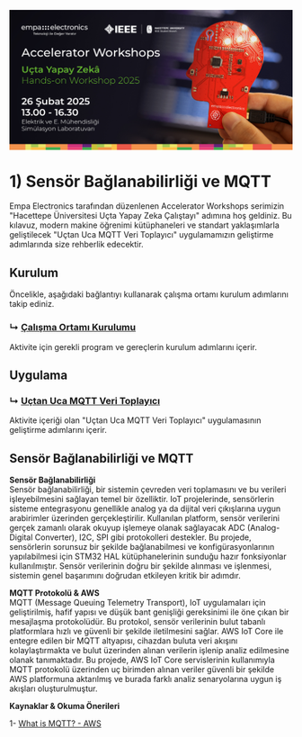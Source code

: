<p align="center">
    <img src="./Additionals/Empa-Accelerator-Workshops-Template-Banner.jpg" alt="Accelerator Workshops" 
    style="display: block; margin: 0 auto"/>
</p>

# 1) Sensör Bağlanabilirliği ve MQTT
Empa Electronics tarafından düzenlenen Accelerator Workshops serimizin "Hacettepe Üniversitesi Uçta Yapay Zeka Çalıştayı" adımına hoş geldiniz.
Bu kılavuz, modern makine öğrenimi kütüphaneleri ve standart yaklaşımlarla geliştilecek "Uçtan Uca MQTT Veri Toplayıcı" uygulamamızın geliştirme adımlarında size rehberlik edecektir.

## Kurulum
Öncelikle, aşağıdaki bağlantıyı kullanarak çalışma ortamı kurulum adımlarını takip ediniz.
### ↳ [Çalışma Ortamı Kurulumu](Kurulum.md)
Aktivite için gerekli program ve gereçlerin kurulum adımlarını içerir.

## Uygulama
### ↳ [Uçtan Uca MQTT Veri Toplayıcı](Uygulama.md)
Aktivite içeriği olan "Uçtan Uca MQTT Veri Toplayıcı" uygulamasının geliştirme adımlarını içerir.

## Sensör Bağlanabilirliği ve MQTT

**Sensör Bağlanabilirliği**  
Sensör bağlanabilirliği, bir sistemin çevreden veri toplamasını ve bu verileri işleyebilmesini sağlayan temel bir özelliktir. IoT projelerinde, sensörlerin sisteme entegrasyonu genellikle analog ya da dijital veri çıkışlarına uygun arabirimler üzerinden gerçekleştirilir. Kullanılan platform, sensör verilerini gerçek zamanlı olarak okuyup işlemeye olanak sağlayacak ADC (Analog-Digital Converter), I2C, SPI gibi protokolleri destekler. Bu projede, sensörlerin sorunsuz bir şekilde bağlanabilmesi ve konfigürasyonlarının yapılabilmesi için STM32 HAL kütüphanelerinin sunduğu hazır fonksiyonlar kullanılmıştır. Sensör verilerinin doğru bir şekilde alınması ve işlenmesi, sistemin genel başarımını doğrudan etkileyen kritik bir adımdır.

**MQTT Protokolü & AWS**  
MQTT (Message Queuing Telemetry Transport), IoT uygulamaları için geliştirilmiş, hafif yapısı ve düşük bant genişliği gereksinimi ile öne çıkan bir mesajlaşma protokolüdür. Bu protokol, sensör verilerinin bulut tabanlı platformlara hızlı ve güvenli bir şekilde iletilmesini sağlar. AWS IoT Core ile entegre edilen bir MQTT altyapısı, cihazdan buluta veri akışını kolaylaştırmakta ve bulut üzerinden alınan verilerin işlenip analiz edilmesine olanak tanımaktadır. Bu projede, AWS IoT Core servislerinin kullanımıyla MQTT protokolü üzerinden uç birimden alınan veriler güvenli bir şekilde AWS platformuna aktarılmış ve burada farklı analiz senaryolarına uygun iş akışları oluşturulmuştur.

**Kaynaklar & Okuma Önerileri** 

1- [What is MQTT? - AWS](https://aws.amazon.com/what-is/mqtt/)
